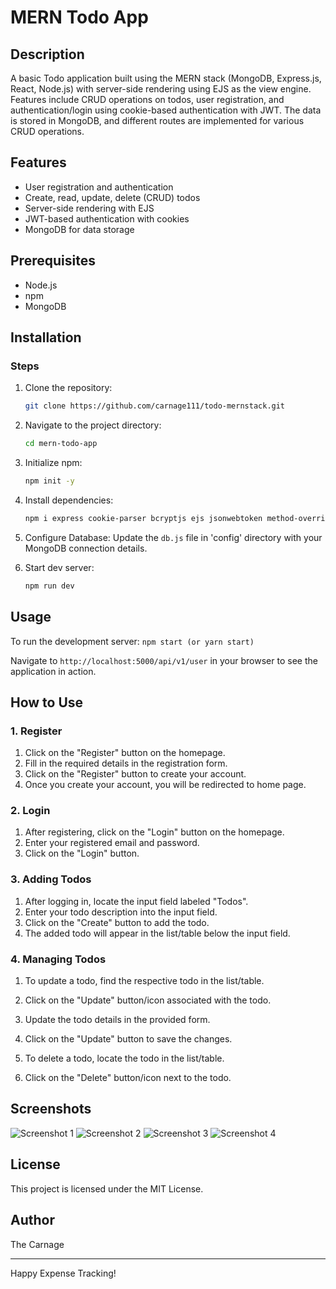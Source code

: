 # MERN Todo App

## Description
A basic Todo application built using the MERN stack (MongoDB, Express.js, React, Node.js) with server-side rendering using EJS as the view engine. Features include CRUD operations on todos, user registration, and authentication/login using cookie-based authentication with JWT. The data is stored in MongoDB, and different routes are implemented for various CRUD operations.

## Features
- User registration and authentication
- Create, read, update, delete (CRUD) todos
- Server-side rendering with EJS
- JWT-based authentication with cookies
- MongoDB for data storage

## Prerequisites
- Node.js
- npm
- MongoDB

## Installation
### Steps
1. Clone the repository:
   ```sh
   git clone https://github.com/carnage111/todo-mernstack.git

2. Navigate to the project directory:
   ```sh
   cd mern-todo-app

3. Initialize npm:
   ```sh
   npm init -y

4. Install dependencies:
   ```sh
   npm i express cookie-parser bcryptjs ejs jsonwebtoken method-override mongoose

5. Configure Database:
    Update the `db.js` file in 'config' directory with your MongoDB connection details.

6. Start dev server:
    ```sh
    npm run dev

## Usage

To run the development server:
      ```
        npm start (or yarn start)
        ```

Navigate to `http://localhost:5000/api/v1/user` in your browser to see the application in action.

## How to Use

### 1. Register

1. Click on the "Register" button on the homepage.
2. Fill in the required details in the registration form.
3. Click on the "Register" button to create your account.
4. Once you create your account, you will be redirected to home page.

### 2. Login

1. After registering, click on the "Login" button on the homepage.
2. Enter your registered email and password.
3. Click on the "Login" button.

### 3. Adding Todos

1. After logging in, locate the input field labeled "Todos".
2. Enter your todo description into the input field.
3. Click on the "Create" button to add the todo.
4. The added todo will appear in the list/table below the input field.

### 4. Managing Todos

1. To update a todo, find the respective todo in the list/table.
2. Click on the "Update" button/icon associated with the todo.
3. Update the todo details in the provided form.
4. Click on the "Update" button to save the changes.

5. To delete a todo, locate the todo in the list/table.
6. Click on the "Delete" button/icon next to the todo.

## Screenshots
![Screenshot 1](https://github.com/carnage111/todo-mernstack/blob/main/todo-images/todo-home.png)
![Screenshot 2](https://github.com/carnage111/todo-mernstack/blob/main/todo-images/register.png)
![Screenshot 3](https://github.com/carnage111/todo-mernstack/blob/main/todo-images/login.png)
![Screenshot 4](https://github.com/carnage111/todo-mernstack/blob/main/todo-images/update.png)

## License
This project is licensed under the MIT License.

## Author

The Carnage

---

Happy Expense Tracking!
